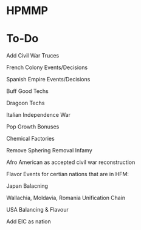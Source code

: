 # HPMMP

# To-Do

Add Civil War Truces

French Colony Events/Decisions

Spanish Empire Events/Decisions

Buff Good Techs

Dragoon Techs

Italian Independence War

Pop Growth Bonuses

Chemical Factories

Remove Sphering Removal Infamy

Afro American as accepted civil war reconstruction

Flavor Events for certian nations that are in HFM:

Japan Balacning

Wallachia, Moldavia, Romania Unification Chain

USA Balancing & Flavour

Add EIC as nation
